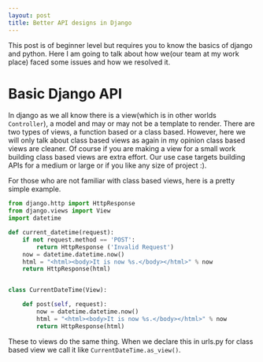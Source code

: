 ```yaml
---
layout: post
title: Better API designs in Django
---
```


This post is of beginner level but requires you to know the basics of django and python. 
Here I am going to talk about how we(our team at my work place) faced some issues and how we resolved it.

# Basic Django API

In django as we all know there is a view(which is in other worlds `Controller`), a model and may or may not be a template to render. There are two types of views, a function based or a class based. However, here we will only talk about class based views as again in my opinion class based views are cleaner. Of course if you are making a view for a small work building class based views are extra effort. Our use case targets building APIs for a medium or large or if you like any size of project :).

For those who are not familiar with class based views, here is a pretty simple example.

```python
from django.http import HttpResponse
from django.views import View
import datetime

def current_datetime(request):
    if not request.method == 'POST':
        return HttpResponse ('Invalid Request')
    now = datetime.datetime.now()
    html = "<html><body>It is now %s.</body></html>" % now
    return HttpResponse(html)


class CurrentDateTime(View):

    def post(self, request):
        now = datetime.datetime.now()
        html = "<html><body>It is now %s.</body></html>" % now
        return HttpResponse(html)
```
These to views do the same thing. When we declare this in urls.py for class based view we call it like `CurrentDateTime.as_view()`.


